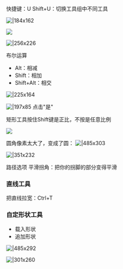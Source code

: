 快捷键：U
Shift+U：切换工具组中不同工具

![|184x162](https://imgs-1302581161.cos.ap-guangzhou.myqcloud.com/ob/20250522132244910.webp)

![](https://imgs-1302581161.cos.ap-guangzhou.myqcloud.com/ob/20250522135739081.webp)

![|256x226](https://imgs-1302581161.cos.ap-guangzhou.myqcloud.com/ob/20250522135910336.webp)

布尔运算
- Alt：相减
- Shift：相加
- Shift+Alt：相交

![|225x164](https://imgs-1302581161.cos.ap-guangzhou.myqcloud.com/ob/20250522154330337.webp)

![|197x85](https://imgs-1302581161.cos.ap-guangzhou.myqcloud.com/ob/20250522154447580.webp)
点击"是"

矩形工具按住Shift键是正比，不按是任意比例

![](https://imgs-1302581161.cos.ap-guangzhou.myqcloud.com/ob/20250522154849649.webp)

圆角像素太大了，变成了圆：
![|485x303](https://imgs-1302581161.cos.ap-guangzhou.myqcloud.com/ob/20250522155245418.webp)

![|351x232](https://imgs-1302581161.cos.ap-guangzhou.myqcloud.com/ob/20250522160753587.webp)


路径选项
平滑拐角：把你的拐脚的部分变得平滑

### 直线工具
把直线拉宽：Ctrl+T

### 自定形状工具
- 载入形状
- 追加形状

![|485x292](https://imgs-1302581161.cos.ap-guangzhou.myqcloud.com/ob/20250522161524623.webp)

![|301x260](https://imgs-1302581161.cos.ap-guangzhou.myqcloud.com/ob/20250522161621135.webp)


